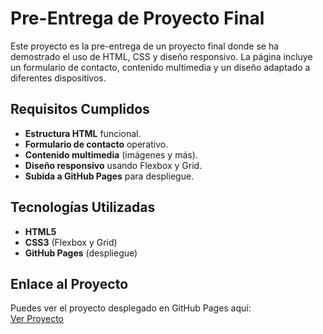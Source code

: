 # Pre-Entrega de Proyecto Final

Este proyecto es la pre-entrega de un proyecto final donde se ha demostrado el uso de HTML, CSS y diseño responsivo. La página incluye un formulario de contacto, contenido multimedia y un diseño adaptado a diferentes dispositivos.

## Requisitos Cumplidos
- **Estructura HTML** funcional.
- **Formulario de contacto** operativo.
- **Contenido multimedia** (imágenes y más).
- **Diseño responsivo** usando Flexbox y Grid.
- **Subida a GitHub Pages** para despliegue.

## Tecnologías Utilizadas
- **HTML5** 
- **CSS3** (Flexbox y Grid)
- **GitHub Pages** (despliegue)

## Enlace al Proyecto
Puedes ver el proyecto desplegado en GitHub Pages aquí:  
[Ver Proyecto](https://vannu.github.io/eltraguito/)
